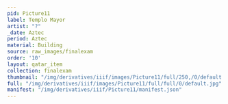 ```yaml
---
pid: Picture11
label: Templo Mayor
artist: "?"
_date: Aztec
period: Aztec
material: Building
source: raw_images/finalexam
order: '10'
layout: qatar_item
collection: finalexam
thumbnail: "/img/derivatives/iiif/images/Picture11/full/250,/0/default.jpg"
full: "/img/derivatives/iiif/images/Picture11/full/full/0/default.jpg"
manifest: "/img/derivatives/iiif/Picture11/manifest.json"
---
```

